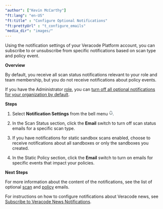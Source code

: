 ```yaml
---
"author": ["Kevin McCarthy"]
"ft:lang": "en-US"
"ft:title" : "Configure Optional Notifications"
"ft:prettyUrl" : "t_configure_emails"
"media_dir": "images/"
---
```


Using the notification settings of your Veracode Platform account, you can subscribe to or unsubscribe from specific notifications based on scan type and policy event.

<p font-size="13pt"><b>Overview</b></p>

By default, you receive all scan status notifications relevant to your role and team membership, but you do not receive notifications about policy events.

If you have the Administrator [role](https://docs.veracode.com/r/c_role_permissions), you can [turn off all optional notifications for your organization by default](https://docs.veracode.com/r/t_admin_disable_notifications).

<p font-size="13pt"><b>Steps</b></p>

1.  Select **Notification Settings** from the bell menu ![notifications icon](../../images/bell_icon.png).

2.  In the Scan Status section, click the **Email** switch to turn off scan status emails for a specific scan type.

3.  If you have notifications for static sandbox scans enabled, choose to receive notifications about all sandboxes or only the sandboxes you created.

4.  In the Static Policy section, click the **Email** switch to turn on emails for specific events that impact your policies.

<p font-size="13pt"><b>Next Steps</b></p>

For more information about the content of the notifications, see the list of optional [scan](https://docs.veracode.com/r/c_optional_scan_emails) and [policy](https://docs.veracode.com/r/c_optional_policy_emails) emails.

For instructions on how to configure notifications about Veracode news, see [Subscribe to Veracode News Notifications](https://docs.veracode.com/r/t_configure_customer_news).
